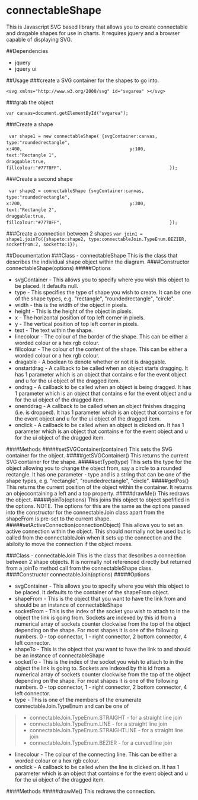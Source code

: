 # connectableShape
This is Javascript SVG based library that allows you to create connectable and dragable shapes for use in charts. It requires jquery and a browser capable of displaying SVG.

##Dependencies
* jquery
* jquery ui

##Usage
###create a SVG container for the shapes to go into. 

`<svg xmlns="http://www.w3.org/2000/svg" id="svgarea" ></svg>`

###grab the object 

`var canvas=document.getElementById("svgarea");`

###Create a shape

` var shape1 = new connectableShape( {svgContainer:canvas,`
`                                        type:"roundedrectangle",`
`                                        x:400,`
`                                        y:100,`
`                                        text:"Rectangle 1",`
`                                        draggable:true,`
`                                        fillcolour:"#7770FF",`
`                                        });`

###Create a second shape

` var shape2 = connectableShape {svgContainer:canvas,`
`                                        type:"roundedrectangle",`
`                                        x:200,`
`                                        y:300,`
`                                        text:"Rectangle 2",`
`                                        draggable:true,`
`                                        fillcolour:"#7770FF",`
`                                        });`

###Create a connection between 2 shapes
`var join1 = shape1.joinTo({shapeto:shape2, type:connectableJoin.TypeEnum.BEZIER, socketfrom:2, socketto:1});`

##Documentation
###Class - connectableShape
This is the class that describes the individual shape object within the diagram. 
####Constructor
  connectableShape(options)
#####Options
* svgContainer - This allows you to specify where you wish this object to be placed. It defaults null.
* type - This specifies the type of shape you wish to create. It can be one of the shape types, e.g. "rectangle", "roundedrectangle", "circle".
* width - this is the width of the object in pixels.
* height - This is the height of the object in pixels.
* x - The horizontal position of top left corner in pixels.
* y - The vertical position of top left corner in pixels.
* text - The text within the shape.
* linecolour - The colour of the border of the shape. This can be either a worded colour or a hex rgb colour.
* fillcolour - The colour of the content of the shape. This can be either a worded colour or a hex rgb colour.
* dragable - A boolean to denote whether or not it is draggable.
* onstartdrag - A callback to be called when an object starts dragging. It has 1 parameter which is an object that contains e for the event object and u for the ui object of the dragged item.
* ondrag - A callback to be called when an object is being dragged. It has 1 parameter which is an object that contains e for the event object and u for the ui object of the dragged item.
* onenddrag - A callback to be called when an object finishes dragging (i.e. is dropped). It has 1 parameter which is an object that contains e for the event object and u for the ui object of the dragged item.
* onclick - A callback to be called when an object is clicked on. It has 1 parameter which is an object that contains e for the event object and u for the ui object of the dragged item.

####Methods
#####setSVGContainer(container)
This sets the SVG container for the object. 
#####getSVGContainer()
This returns the current SVG container for the shape. 
#####setType(type)
This sets the type for the object allowing you to change the object from, say a circle to a rounded rectangle. 
It has one parameter - type and is a string that can be one of the shape types, e.g. "rectangle", "roundedrectangle", "circle".
#####getPos()
This returns the current position of the object within the container. It returns an objeccontaining a left and a top property.
#####drawMe()
This redraws the object. 
#####joinTo(options)
This joins this object to object spefified in the options. 
NOTE. The options for this are the same as the options passed into the constructor for the connectableJoin class apart from the shapeFrom is pre-set to the current shape. 
#####setActiveConnection(connectionObject)
This allows you to set an active connection within the object. This should normally not be used but is called from the connectableJoin when it sets up the connection and the abiloity to move the connection if the object moves. 


###Class - connectableJoin
This is the class that describes a connection between 2 shape objects. It is normally not referenced directly but returned from a joinTo method call from the connectableShape class. 
####Constructor
connectableJoin(options)
#####Options
* svgContainer - This allows you to specify where you wish this object to be placed. It defaults to the container of the shapeFrom object.
* shapeFrom - This is the object that you want to have the link from and should be an instance of connectableShape
* socketFrom - This is the index of the socket you wish to attach to in the object the link is going from. Sockets are indexed by this id from a numerical array of sockets counter clockwise from the top of the object depending on the shape. For most shapes it is one of the following numbers. 0 - top connector, 1 - right connector, 2 bottom connector, 4 left connector.
* shapeTo - This is the object that you want to have the link to and should be an instance of connectableShape
* socketTo - This is the index of the socket you wish to attach to in the object the link is going to. Sockets are indexed by this id from a numerical array of sockets counter clockwise from the top of the object depending on the shape. For most shapes it is one of the following numbers. 0 - top connector, 1 - right connector, 2 bottom connector, 4 left connector.
* type - This is one of the members of the enumerate connectableJoin.TypeEnum and can be one of
> * connectableJoin.TypeEnum.STRAIGHT - for a straight line join
> * connectableJoin.TypeEnum.LINE - for a straight line join
> * connectableJoin.TypeEnum.STRAIGHTLINE - for a straight line join
> * connectableJoin.TypeEnum.BEZIER - for a curved line join
* linecolour - The colour of the connecting line. This can be either a worded colour or a hex rgb colour.
* onclick - A callback to be called when the line is clicked on. It has 1 parameter which is an object that contains e for the event object and u for the ui object of the dragged item.

####Methods
#####drawMe()
This redraws the connection. 
